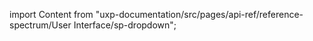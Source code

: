 
import Content from "uxp-documentation/src/pages/api-ref/reference-spectrum/User Interface/sp-dropdown";

<Content query="product=photoshop"/>
